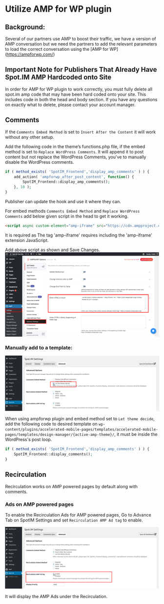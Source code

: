 
# Utilize AMP for WP plugin
## Background:
Several of our partners use AMP to boost their traffic, we have a version of AMP conversation but we need the partners to add the relevant parameters to load the correct conversation using the [AMP for WP] (https://ampforwp.com/)

## Important Note for Publishers That Already Have Spot.IM AMP Hardcoded onto Site
In order for AMP for WP plugin to work correctly, you must fully  delete all spot.im amp code that may have been hard coded onto your site. This includes code in both the head and body section. If you have any questions on exactly what to delete, please contact your account manager.


## Comments

If the `Comments Embed Method` is set to `Insert After the Content` it will work without any other setup.

Add the following code in the theme’s functions.php file, if the embed method is set to `Replace WordPress Comments`. It will append it to post content but not replace the WordPress Comments, you've to manually disable the WordPress comments.
```php
if ( method_exists( 'SpotIM_Frontend','display_amp_comments' ) ) {
    add_action( 'ampforwp_after_post_content', function() {
        SpotIM_Frontend::display_amp_comments();
    }, 10 );
}
```
Publisher can update the hook and use it where they can.

For embed methods `Comments Embed Method` and `Replace WordPress Comments` add below given script in the head to get it working.
```html
<script async custom-element="amp-iframe" src="https://cdn.ampproject.org/v0/amp-iframe-0.1.js"></script>
```
It is required as The tag 'amp-iframe' requires including the 'amp-iframe' extension JavaScript.

Add above script as shown and Save Changes. ![here](amp-plugin-settings.png)

### Manually add to a template:
![here](../amp-plugin/spotim-let-them-decide.png)

When using ampforwp plugin and embed method set to `Let theme decide`, add the following code to desired template on `wp-content/plugins/accelerated-mobile-pages/templates/accelerated-mobile-pages/templates/design-manager/{active-amp-theme}/`, it must be inside the WordPress's  post loop.
```php
if ( method_exists( 'SpotIM_Frontend','display_amp_comments' ) ) {
    SpotIM_Frontend::display_comments();
}
```


## Recirculation

Recirculation works on AMP powered pages by default along with comments.


### Ads on AMP powered pages

To enable the Recirculation Ads for AMP powered pages, Go to Advance Tab on SpotIM Settings and set `Recirculation AMP Ad tag` to enable.

![RC Ads](../amp-plugin/rc-ads.png)

It will display the AMP Ads under the Recirculation.

